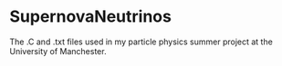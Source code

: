# SupernovaNeutrinos
The .C and .txt files used in my particle physics summer project at the University of Manchester.
